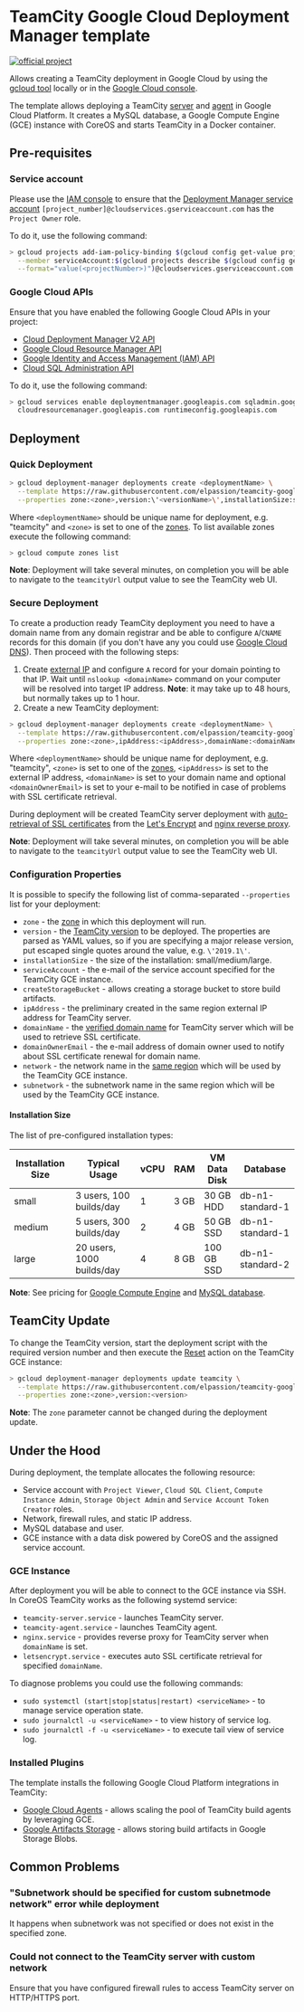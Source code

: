 # TeamCity Google Cloud Deployment Manager template
[![official project](http://jb.gg/badges/official.svg)](https://confluence.jetbrains.com/display/ALL/JetBrains+on+GitHub)

Allows creating a TeamCity deployment in Google Cloud by using the [gcloud tool](https://cloud.google.com/sdk/gcloud/) locally or in the [Google Cloud console](https://console.cloud.google.com/).

The template allows deploying a TeamCity [server](https://hub.docker.com/r/jetbrains/teamcity-server/) and [agent](https://hub.docker.com/r/jetbrains/teamcity-agent/) in Google Cloud Platform. It creates a MySQL database, a Google Compute Engine (GCE) instance with CoreOS and starts TeamCity in a Docker container.

## Pre-requisites

### Service account

Please use the [IAM console](https://console.cloud.google.com/iam-admin/iam/project) to ensure that the [Deployment Manager service account](https://cloud.google.com/deployment-manager/docs/access-control#access_control_for_deployment_manager) `[project_number]@cloudservices.gserviceaccount.com` has the `Project Owner` role.

To do it, use the following command:

```sh
> gcloud projects add-iam-policy-binding $(gcloud config get-value project) \
  --member serviceAccount:$(gcloud projects describe $(gcloud config get-value project) \
  --format="value(<projectNumber>)")@cloudservices.gserviceaccount.com --role roles/owner
```

### Google Cloud APIs

Ensure that you have enabled the following Google Cloud APIs in your project:
* [Cloud Deployment Manager V2 API](https://console.cloud.google.com/apis/api/deploymentmanager.googleapis.com/overview)
* [Google Cloud Resource Manager API](https://console.cloud.google.com/apis/api/cloudresourcemanager.googleapis.com/overview)
* [Google Identity and Access Management (IAM) API](https://console.cloud.google.com/apis/api/iam.googleapis.com/overview)
* [Cloud SQL Administration API](https://console.developers.google.com/apis/api/sqladmin.googleapis.com/overview)

To do it, use the following command:

```sh
> gcloud services enable deploymentmanager.googleapis.com sqladmin.googleapis.com iam.googleapis.com \
  cloudresourcemanager.googleapis.com runtimeconfig.googleapis.com
```

## Deployment

### Quick Deployment

```sh
> gcloud deployment-manager deployments create <deploymentName> \
  --template https://raw.githubusercontent.com/elpassion/teamcity-google-template/master/teamcity.jinja \
  --properties zone:<zone>,version:\'<versionName>\',installationSize:small
```

Where `<deploymentName>` should be unique name for deployment, e.g. "teamcity" and `<zone>` is set to one of the [zones](https://cloud.google.com/compute/docs/regions-zones/). To list available zones execute the following command:

```sh
> gcloud compute zones list
```

**Note**: Deployment will take several minutes, on completion you will be able to navigate to the `teamcityUrl` output value to see the TeamCity web UI.

### Secure Deployment

To create a production ready TeamCity deployment you need to have a domain name from any domain registrar and be able to configure `A`/`CNAME` records for this domain (if you don't have any you could use [Google Cloud DNS](https://cloud.google.com/dns/docs/quickstart)). Then proceed with the following steps:

1. Create [external IP](https://cloud.google.com/compute/docs/ip-addresses/reserve-static-external-ip-address) and configure `A` record for your domain pointing to that IP. Wait until `nslookup <domainName>` command on your computer will be resolved into target IP address. **Note**: it may take up to 48 hours, but normally takes up to 1 hour.
2. Create a new TeamCity deployment:

```sh
> gcloud deployment-manager deployments create <deploymentName> \
  --template https://raw.githubusercontent.com/elpassion/teamcity-google-template/master/teamcity.jinja \
  --properties zone:<zone>,ipAddress:<ipAddress>,domainName:<domainName>,domainOwnerEmail:<domainOwnerEmail>
```

Where `<deploymentName>` should be unique name for deployment, e.g. "teamcity", `<zone>` is set to one of the [zones](https://cloud.google.com/compute/docs/regions-zones/), `<ipAddress>` is set to the external IP address, `<domainName>` is set to your domain name and optional `<domainOwnerEmail>` is set to your e-mail to be notified in case of problems with SSL certificate retrieval.

During deployment will be created TeamCity server deployment with [auto-retrieval of SSL certificates](https://github.com/JrCs/docker-letsencrypt-nginx-proxy-companion) from the [Let's Encrypt](https://letsencrypt.org/) and [nginx reverse proxy](https://github.com/jwilder/nginx-proxy).

**Note**: Deployment will take several minutes, on completion you will be able to navigate to the `teamcityUrl` output value to see the TeamCity web UI.

### Configuration Properties

It is possible to specify the following list of comma-separated `--properties` list for your deployment:

* `zone` - the [zone](https://cloud.google.com/compute/docs/regions-zones/) in which this deployment will run.
* `version` - the [TeamCity version](https://www.jetbrains.com/teamcity/download/) to be deployed. The properties are parsed as YAML values, so if you are specifying a major release version, put escaped single quotes around the value, e.g. `\'2019.1\'`.
* `installationSize` - the size of the installation: small/medium/large.
* `serviceAccount` - the e-mail of the service account specified for the TeamCity GCE instance.
* `createStorageBucket` - allows creating a storage bucket to store build artifacts.
* `ipAddress` - the preliminary created in the same region external IP address for TeamCity server.
* `domainName` - the [verified domain name](https://cloud.google.com/compute/docs/instances/create-ptr-record#domain_ownership) for TeamCity server which will be used to retrieve SSL certificate.
* `domainOwnerEmail` - the e-mail address of domain owner used to notify about SSL certificate renewal for domain name.
* `network` - the network name in the [same region](https://cloud.google.com/compute/docs/regions-zones/) which will be used by the TeamCity GCE instance.
* `subnetwork` - the subnetwork name in the same region which will be used by the TeamCity GCE instance.

#### Installation Size

The list of pre-configured installation types:

| Installation Size | Typical Usage             | vCPU | RAM  | VM Data Disk | Database         |
| ----------------- | ------------------------- | ---- | ---- | ------------ | ---------------- |
| small             | 3 users, 100 builds/day   | 1    | 3 GB | 30 GB HDD    | db-n1-standard-1 |
| medium            | 5 users, 300 builds/day   | 2    | 4 GB | 50 GB SSD    | db-n1-standard-1 |
| large             | 20 users, 1000 builds/day | 4    | 8 GB | 100 GB SSD   | db-n1-standard-2 |

**Note**: See pricing for [Google Compute Engine](https://cloud.google.com/compute/pricing#custommachinetypepricing) and [MySQL database](https://cloud.google.com/sql/docs/mysql/pricing).

## TeamCity Update

To change the TeamCity version, start the deployment script with the required version number and then execute the [Reset](https://cloud.google.com/compute/docs/instances/restarting-an-instance) action on the TeamCity GCE instance:
 
```sh
> gcloud deployment-manager deployments update teamcity \
  --template https://raw.githubusercontent.com/elpassion/teamcity-google-template/master/teamcity.jinja \
  --properties zone:<zone>,version:<version>
```

**Note**: The `zone` parameter cannot be changed during the deployment update.

## Under the Hood

During deployment, the template allocates the following resource:
* Service account with `Project Viewer`, `Cloud SQL Client`, `Compute Instance Admin`, `Storage Object Admin` and `Service Account Token Creator` roles.
* Network, firewall rules, and static IP address.
* MySQL database and user.
* GCE instance with a data disk powered by CoreOS and the assigned service account.

### GCE Instance

After deployment you will be able to connect to the GCE instance via SSH. In CoreOS TeamCity works as the following systemd service:

* `teamcity-server.service` - launches TeamCity server.
* `teamcity-agent.service` - launches TeamCity agent.
* `nginx.service` - provides reverse proxy for TeamCity server when `domainName` is set.
* `letsencrypt.service` - executes auto SSL certificate retrieval for specified `domainName`.

To diagnose problems you could use the following commands:

* `sudo systemctl (start|stop|status|restart) <serviceName>` - to manage service operation state.
* `sudo journalctl -u <serviceName>` - to view history of service log.
* `sudo journalctl -f -u <serviceName>` - to execute tail view of service log.

### Installed Plugins

The template installs the following Google Cloud Platform integrations in TeamCity:

* [Google Cloud Agents](https://plugins.jetbrains.com/plugin/9704-google-cloud-agents) - allows scaling the pool of TeamCity build agents by leveraging GCE.
* [Google Artifacts Storage](https://plugins.jetbrains.com/plugin/9634-google-artifact-storage) - allows storing build artifacts in Google Storage Blobs.

## Common Problems

### "Subnetwork should be specified for custom subnetmode network" error while deployment

It happens when subnetwork was not specified or does not exist in the specified zone.

### Could not connect to the TeamCity server with custom network

Ensure that you have configured firewall rules to access TeamCity server on HTTP/HTTPS port.
